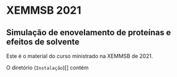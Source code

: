 # XEMMSB 2021

## Simulação de enovelamento de proteínas e efeitos de solvente

Este é o material do curso ministrado na XEMMSB de 2021.  

O diretório (`Instalação`)[] contém 



